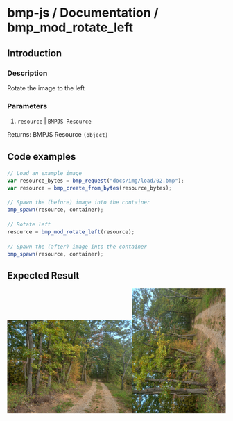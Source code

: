 # bmp-js / Documentation / bmp_mod_rotate_left
## Introduction

### Description

Rotate the image to the left

### Parameters

1. `resource` | `BMPJS Resource`

Returns: BMPJS Resource `(object)`

## Code examples

```js
// Load an example image
var resource_bytes = bmp_request("docs/img/load/02.bmp");
var resource = bmp_create_from_bytes(resource_bytes);

// Spawn the (before) image into the container
bmp_spawn(resource, container);

// Rotate left
resource = bmp_mod_rotate_left(resource);

// Spawn the (after) image into the container
bmp_spawn(resource, container);
```

## Expected Result

![expected-result](./img/020.png)
